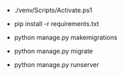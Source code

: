 + ./venv/Scripts/Activate.ps1

+ pip install -r requirements.txt

+ python manage.py makemigrations

+ python manage.py migrate

+ python manage.py runserver
